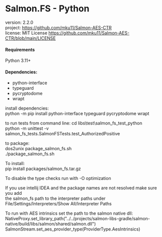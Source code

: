 # Salmon.FS - Python
version: 2.2.0  
project: https://github.com/mku11/Salmon-AES-CTR  
license: MIT License https://github.com/mku11/Salmon-AES-CTR/blob/main/LICENSE  
  
#### Requirements
Python 3.11+  
  
#### Dependencies:
* python-interface  
* typeguard
* pycryptodome
* wrapt
  
install dependencies:  
python -m pip install python-interface typeguard pycryptodome wrapt  
  
to run tests from command line:
cd libs\test\salmon_fs_test_python\
python -m unittest -v salmon_fs_tests.SalmonFSTests.test_AuthorizedPositive
  
to package:  
dos2unix package_salmon_fs.sh  
./package_salmon_fs.sh  
  
To install:  
pip install packages/salmon_fs.tar.gz  
  
To disable the type checks run with -O optimization  
  
If you use intellij IDEA and the package names are not resolved make sure you add  
the salmon_fs path to the interpreter paths under File/Settings/Interpreters/Show All/Interpreter Paths  
  
To run with AES intrinsics set the path to the salmon native dll:  
NativeProxy.set_library_path("../../projects/salmon-libs-gradle/salmon-native/build/libs/salmon/shared/salmon.dll")  
SalmonStream.set_aes_provider_type(ProviderType.AesIntrinsics)  
